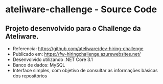 # ateliware-challenge - Source Code

## Projeto desenvolvido para o Challenge da Ateliware.
* Referencia: https://github.com/ateliware/dev-hiring-challenge
* Publicado em: https://fw-hiringchallenge.azurewebsites.net/
* Desenvolvido utilizando .NET Core 3.1
* Banco de dados: MySQL
* Interface simples, com objetivo de consultar as informações básicas dos repositórios
